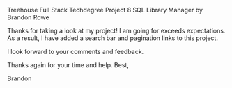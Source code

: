 Treehouse Full Stack Techdegree Project 8
SQL Library Manager by Brandon Rowe

Thanks for taking a look at my project! I am going for exceeds expectations.  As a result, I have added a search bar and pagination links to this project.

I look forward to your comments and feedback.

Thanks again for your time and help.
Best,

Brandon